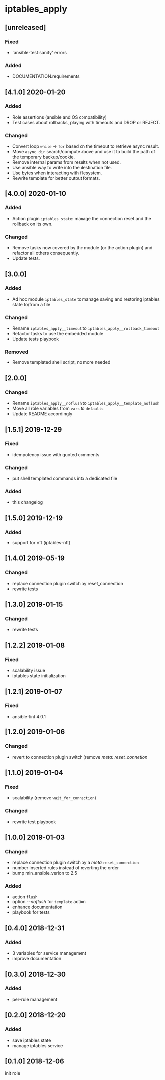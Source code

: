 # iptables_apply

## [unreleased]
### Fixed
- 'ansible-test sanity' errors

### Added
- DOCUMENTATION.requirements

## [4.1.0] 2020-01-20
### Added
- Role assertions (ansible and OS compatibility)
- Test cases about rollbacks, playing with timeouts and DROP or REJECT.

### Changed
- Convert loop `while` -> `for` based on the timeout to retrieve async result.
- Move `async_dir` search/compute above and use it to build the path of the
  temporary backup/cookie.
- Remove internal params from results when not used.
- Use ansible way to write into the destination file.
- Use bytes when interacting with filesystem.
- Rewrite template for better output formats.


## [4.0.0] 2020-01-10
### Added
- Action plugin `iptables_state`: manage the connection reset and the rollback
  on its own.

### Changed
- Remove tasks now covered by the module (or the action plugin) and refactor
  all others consequently.
- Update tests.

## [3.0.0]
### Added
- Ad hoc module `iptables_state` to manage saving and restoring iptables state
  to/from a file

### Changed
- Rename `iptables_apply__timeout` to `iptables_apply__rollback_timeout`
- Refactor tasks to use the embedded module
- Update tests playbook

### Removed
- Remove templated shell script, no more needed

## [2.0.0]
### Changed
- Rename `iptables_apply__noflush` to `iptables_apply__template_noflush`
- Move all role variables from `vars` to `defaults`
- Update README accordingly

## [1.5.1] 2019-12-29
### Fixed
- idempotency issue with quoted comments

### Changed
- put shell templated commands into a dedicated file

### Added
- this changelog

## [1.5.0] 2019-12-19
### Added
- support for nft (iptables-nft)

## [1.4.0] 2019-05-19
### Changed
- replace connection plugin switch by reset_connection
- rewrite tests

## [1.3.0] 2019-01-15
### Changed
- rewrite tests

## [1.2.2] 2019-01-08
### Fixed
- scalability issue
- iptables state initialization

## [1.2.1] 2019-01-07
### Fixed
- ansible-lint 4.0.1

## [1.2.0] 2019-01-06
### Changed
- revert to connection plugin switch (remove *meta: reset_connetion*

## [1.1.0] 2019-01-04
### Fixed
- scalability (remove `wait_for_connection`)

### Changed
- rewrite test playbook

## [1.0.0] 2019-01-03
### Changed
- replace connection plugin switch by a *meta* `reset_connection`
- number inserted rules instead of reverting the order
- bump min_ansible_verion to 2.5

### Added
- action `flush`
- option *--noflush* for `template` action
- enhance documentation
- playbook for tests

## [0.4.0] 2018-12-31
### Added
- 3 variables for service management
- improve documentation

## [0.3.0] 2018-12-30
### Added
- per-rule management

## [0.2.0] 2018-12-20
### Added
- save iptables state
- manage iptables service

## [0.1.0] 2018-12-06
init role
